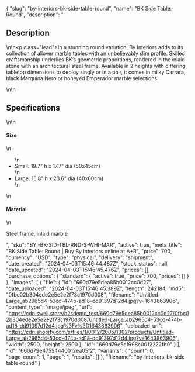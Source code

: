 {
  "slug": "by-interiors-bk-side-table-round",
  "name": "BK Side Table: Round",
  "description": "<h2>Description</h2>\n<!-- split -->\n<p class=\"lead\">In a stunning round variation, By Interiors adds to its collection of allover marble tables with an unbelievably slim profile. Skilled craftsmanship underlies BK’s geometric proportions, rendered in the inlaid stone with an architectural steel frame. Available in 2 heights with differing tabletop dimensions to deploy singly or in a pair, it comes in milky Carrara, black Marquina Nero or honeyed Emperador marble selections.</p>\n<!-- split -->\n<h2>Specifications</h2>\n<!-- split -->\n<h4>Size</h4>\n<ul>\n<li>Small: 19.7\" h x 17.7\" dia (50x45cm)</li>\n<li>Large: 15.8\" h x 23.6\" dia (40x60cm)</li>\n</ul>\n<h4>Material</h4>\n<p>Steel frame, inlaid marble</p>",
  "sku": "BYI-BK-SID-TBL-RND-S-WHI-MAR",
  "active": true,
  "meta_title": "BK Side Table: Round | Buy By Interiors online at A+R",
  "price": 700,
  "currency": "USD",
  "type": "physical",
  "delivery": "shipment",
  "date_created": "2024-04-03T15:46:44.487Z",
  "stock_status": null,
  "date_updated": "2024-04-03T15:46:45.476Z",
  "prices": [],
  "purchase_options": {
    "standard": {
      "active": true,
      "price": 700,
      "prices": []
    }
  },
  "images": [
    {
      "file": {
        "id": "660d79e5dea85b0012cc0d27",
        "date_uploaded": "2024-04-03T15:46:45.389Z",
        "length": 242184,
        "md5": "0fbc02b304ede2e5e2e2f73c1970d008",
        "filename": "Untitled-Large_ab2965d4-53cd-474b-ad18-dd91397d12d4.jpg?v=1643863906",
        "content_type": "image/jpeg",
        "url": "https://cdn.swell.store/b2sdemo_test/660d79e5dea85b0012cc0d27/0fbc02b304ede2e5e2e2f73c1970d008/Untitled-Large_ab2965d4-53cd-474b-ad18-dd91397d12d4.jpg%3Fv%3D1643863906",
        "uploaded_url": "https://cdn.shopify.com/s/files/1/0012/2005/1002/products/Untitled-Large_ab2965d4-53cd-474b-ad18-dd91397d12d4.jpg?v=1643863906",
        "width": 2500,
        "height": 2500
      },
      "id": "660d79e5ef998c0012222fb9"
    }
  ],
  "id": "660d79e47554440012ea05f2",
  "variants": {
    "count": 0,
    "page_count": 1,
    "page": 1,
    "results": []
  },
  "filename": "by-interiors-bk-side-table-round"
}